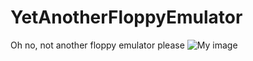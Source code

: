 # YetAnotherFloppyEmulator
Oh no, not another floppy emulator please
![My image](timtashpulatov.github.com/FloppyEmulator/img/assembly.png)

